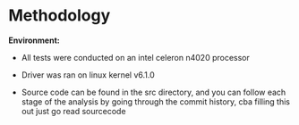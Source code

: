 # Methodology

**Environment:**

- All tests were conducted on an intel celeron n4020 processor

- Driver was ran on linux kernel v6.1.0

- Source code can be found in the src directory, and you can follow
  each stage of the analysis by going through the commit history, cba
  filling this out just go read sourcecode